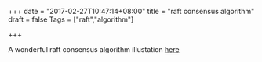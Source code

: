 +++
date = "2017-02-27T10:47:14+08:00"
title = "raft consensus algorithm"
draft = false
Tags = ["raft","algorithm"]

+++

A wonderful raft consensus algorithm illustation
[here](http://thesecretlivesofdata.com/raft/)
